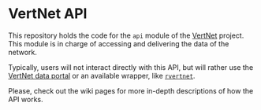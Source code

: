 VertNet API
===

This repository holds the code for the `api` module of the [VertNet][vertnet-project] project. This module is in charge of accessing and delivering the data of the network.

Typically, users will not interact directly with this API, but will rather use the [VertNet data portal][data-portal] or an available wrapper, like [`rvertnet`][rvertnet].

Please, check out the wiki pages for more in-depth descriptions of how the API works.

[vertnet-project]: http://www.vertnet.org
[data-portal]: http://portal.vertnet.org
[rvertnet]: https://github.com/ropensci/rvertnet